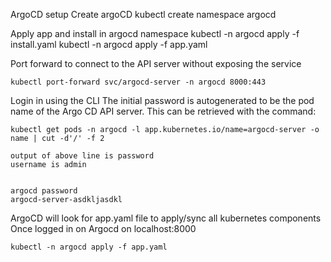ArgoCD setup 
Create argoCD
    kubectl create namespace argocd

Apply app and install in argocd namespace
    kubectl -n argocd apply -f install.yaml
    kubectl -n argocd apply -f app.yaml


Port forward to connect to the API server without exposing the service

    kubectl port-forward svc/argocd-server -n argocd 8000:443

Login in using the CLI
    The initial password is autogenerated to be the pod name of the Argo CD API server. This can be retrieved with the command:

    kubectl get pods -n argocd -l app.kubernetes.io/name=argocd-server -o name | cut -d'/' -f 2

    output of above line is password 
    username is admin
    

    argocd password
    argocd-server-asdkljasdkl


ArgoCD will look for app.yaml file to apply/sync all kubernetes components
Once logged in on Argocd on localhost:8000

    kubectl -n argocd apply -f app.yaml
    

